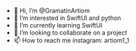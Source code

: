 - 👋 Hi, I’m @GramatinArtiom
- 👀 I’m interested in SwiftUI  and python
- 🌱 I’m currently learning SwiftUI
- 💞️ I’m looking to collaborate on a project
- 📫 How to reach me instagram: artiom1_1

<!---
GramatinArtiom/GramatinArtiom is a ✨ special ✨ repository because its `README.md` (this file) appears on your GitHub profile.
You can click the Preview link to take a look at your changes.
--->

